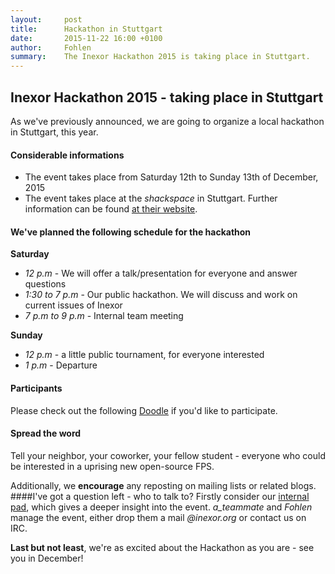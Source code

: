 ```yaml
---
layout:     post
title:      Hackathon in Stuttgart
date:       2015-11-22 16:00 +0100
author:     Fohlen
summary:    The Inexor Hackathon 2015 is taking place in Stuttgart.
---
```


## Inexor Hackathon 2015 - taking place in Stuttgart
As we've previously announced, we are going to organize a local hackathon in Stuttgart, this year.

#### Considerable informations

- The event takes place from Saturday 12th to Sunday 13th of December, 2015
- The event takes place at the *shackspace* in Stuttgart. Further information can be found [at their website](http://shackspace.de/?page_id=713).

#### We've planned the following schedule for the hackathon
**Saturday**

- *12 p.m* - We will offer a talk/presentation for everyone and answer questions
- *1:30 to 7 p.m* - Our public hackathon. We will discuss and work on current issues of Inexor
- *7 p.m to 9 p.m* - Internal team meeting

**Sunday**

- *12 p.m* - a little public tournament, for everyone interested
- *1 p.m* - Departure


#### Participants
Please check out the following [Doodle](http://doodle.com/poll/qpxyrs7iksuvxuxb) if you'd like to participate.

#### Spread the word
Tell your neighbor, your coworker, your fellow student - everyone who could be interested in a uprising new open-source FPS.

Additionally, we **encourage** any reposting on mailing lists or related blogs. 
####I've got a question left - who to talk to?
Firstly consider our [internal pad](https://pad.inexor.org/p/Hackathon_2015), which gives a deeper insight into the event.
*a_teammate* and *Fohlen* manage the event, either drop them a mail *@inexor.org* or contact us on IRC.

**Last but not least**, we're as excited about the Hackathon as you are - see you in December!

